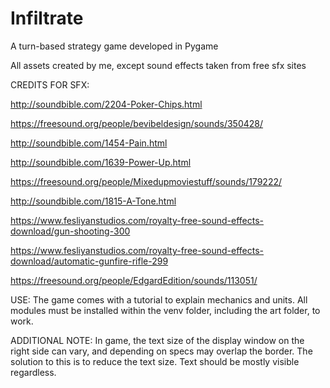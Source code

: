 # Infiltrate
A turn-based strategy game developed in Pygame

All assets created by me, except sound effects taken from free sfx sites


CREDITS FOR SFX:

http://soundbible.com/2204-Poker-Chips.html

https://freesound.org/people/bevibeldesign/sounds/350428/

http://soundbible.com/1454-Pain.html

http://soundbible.com/1639-Power-Up.html

https://freesound.org/people/Mixedupmoviestuff/sounds/179222/

http://soundbible.com/1815-A-Tone.html

https://www.fesliyanstudios.com/royalty-free-sound-effects-download/gun-shooting-300

https://www.fesliyanstudios.com/royalty-free-sound-effects-download/automatic-gunfire-rifle-299

https://freesound.org/people/EdgardEdition/sounds/113051/


USE:
The game comes with a tutorial to explain mechanics and units. All modules must be installed within the venv folder, including the art folder, to work.


ADDITIONAL NOTE:
In game, the text size of the display window on the right side can vary, and depending on specs may overlap the border. The solution to this is to reduce the text size. Text should be mostly visible regardless.
